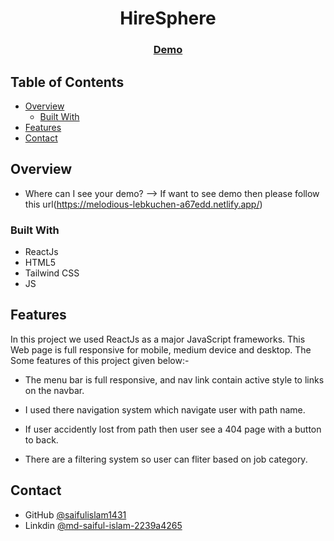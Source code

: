 <!-- Please update value in the {}  -->

<h1 align="center">HireSphere</h1>


<div align="center">
  <h3>
    <a href="https://melodious-lebkuchen-a67edd.netlify.app/">
      Demo
    </a>
  </h3>
</div>

<!-- TABLE OF CONTENTS -->

## Table of Contents

- [Overview](#overview)
  - [Built With](#built-with)
- [Features](#features)
- [Contact](#contact)


<!-- OVERVIEW -->

## Overview

- Where can I see your demo?
  --> If want to see demo then please follow this url(https://melodious-lebkuchen-a67edd.netlify.app/)

### Built With

<!-- This section should list any major frameworks that you built your project using. Here are a few examples.-->
- ReactJs
- HTML5
- Tailwind CSS
- JS


## Features

In this project we used ReactJs as a major JavaScript frameworks. This Web page is full responsive for mobile, medium device and desktop.
The Some features of this project given below:-

- The menu bar is full responsive, and nav link contain active style to links on the navbar.

- I used there navigation system which navigate user with path name.

- If user accidently lost from path then user see a 404 page with a button to back.

- There are a filtering system so user can fliter based on job category.


## Contact

- GitHub [@saifulislam1431](https://github.com/saifulislam1431)
- Linkdin [@md-saiful-islam-2239a4265](https://www.linkedin.com/in/md-saiful-islam-2239a4265/)
